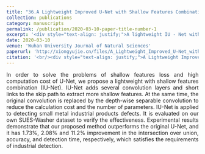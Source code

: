 ```yaml
---
title: "36.A Lightweight Improved U-Net with Shallow Features Combination and Its Application to Defect Detection"
collection: publications
category: manuscripts
permalink: /publication/2020-03-10-paper-title-number-1
excerpt: '<div style="text-align: justify;">A lightweight IU - Net with shallow features combination is proposed, reducing drawbacks, and is applied to detect small metal product defects, outperforming other methods.</div>'
date: 2020-03-10
venue: 'Wuhan University Journal of Natural Sciences'
paperurl: 'http://xiongyujie.cn/files/A_Lightweight_Improved_U-Net_with_Shallow_Features_Combination_and_Its_Application_to_Defect_Detection.pdf'
citation: '<br/><div style="text-align: justify;">A Lightweight Improved U-Net with Shallow Features Combination and Its Application to Defect Detection H. Wu, X.-K. Sun*, Y.-J. Xiong, Wuhan University Journal of Natural Sciences, 2020, 25 (5): 461-468</div>'
---
```


<div style="text-align: justify;">In order to solve the problems of shallow features loss and high computation cost of U-Net, we propose a lightweight with shallow features combination (IU-Net). IU-Net adds several convolution layers and short links to the skip path to extract more shallow features. At the same time, the original convolution is replaced by the depth-wise separable convolution to reduce the calculation cost and the number of parameters. IU-Net is applied to detecting small metal industrial products defects. It is evaluated on our own SUES-Washer dataset to verify the effectiveness. Experimental results demonstrate that our proposed method outperforms the original U-Net, and it has 1.73%, 2.08% and 11.2% improvement in the intersection over union, accuracy, and detection time, respectively, which satisfies the requirements of industrial detection.</div>

<br/>
